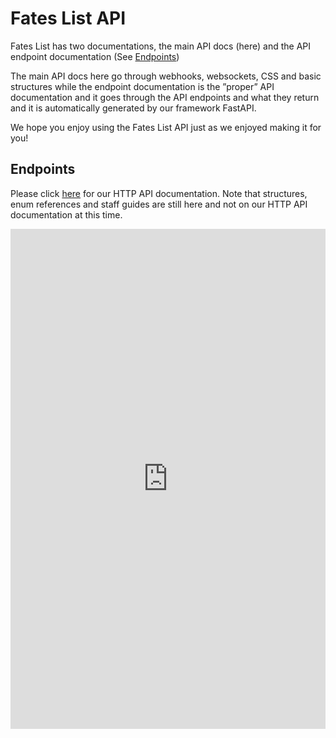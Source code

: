 # Fates List API

Fates List has two documentations, the main API docs \(here\) and the API endpoint documentation \(See [Endpoints](basics/endpoints.md)\)

The main API docs here go through webhooks, websockets, CSS and basic structures  while the endpoint documentation is the ”proper” API documentation and it goes through the API endpoints and what they return and it is automatically generated by our framework FastAPI.

We hope you enjoy using the Fates List API just as we enjoyed making it for you!


## Endpoints

Please click [here](https://api.fateslist.xyz/api/docs/redoc) for our HTTP API documentation. Note that structures, enum references and staff guides are still here 
and not on our HTTP API documentation at this time.

<div style="background: white">
	<iframe src="https://api.fateslist.xyz/api/docs/redoc" style="width: 100%; height: 800px; border: none" frameBorder="0"></iframe>
</div>
 
